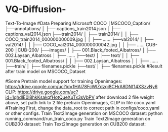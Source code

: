 # VQ-Diffusion-
Text-To-Image
#Data Preparing
Microsoft COCO
│MSCOCO_Caption/
├──annotations/
│  ├── captions_train2014.json
│  ├── captions_val2014.json
├──train2014/
│  ├── train2014/
│  │   ├── COCO_train2014_000000000009.jpg
│  │   ├── ......
├──val2014/
│  ├── val2014/
│  │   ├── COCO_val2014_000000000042.jpg
│  │   ├── ......
CUB-200
│CUB-200/
├──images/
│  ├── 001.Black_footed_Albatross/
│  ├── 002.Laysan_Albatross
│  ├── ......
├──text/
│  ├── text/
│  │   ├── 001.Black_footed_Albatross/
│  │   ├── 002.Laysan_Albatross
│  │   ├── ......
├──train/
│  ├── filenames.pickle
├──test/
│  ├── filenames.pickle
#Result after train model on MSCOCO_Dataset

#Some Pretrain model support for training
Openimages: https://drive.google.com/uc?id=1HAl78FcWlZdzqj8CHrA8DNf14XSzvNy6 
CLIP: https://drive.google.com/uc?id=1qhdlE0l8hkKsakqfHotQueXuTx3sVbPV 
after download 2 file weight above, set path link to 2 file pretrain Openimages, CLIP in file coco.yaml 
#Training 
First, change the data_root to correct path in configs/coco.yaml or other configs.
Train Text2Image generation on MSCOCO dataset:
python running_command/run_train_coco.py
Train Text2Image generation on CUB200 dataset:
Train Text2Image generation on CUB200 dataset:
